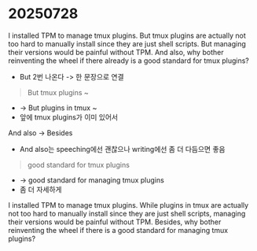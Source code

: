# 20250728

I installed TPM to manage tmux plugins. But tmux plugins are actually not too hard to manually install since they are just shell scripts. But managing their versions would be painful without TPM. And also, why bother reinventing the wheel if there already is a good standard for tmux plugins?

- But 2번 나온다 -> 한 문장으로 연결

> But tmux plugins ~
- -> But plugins in tmux ~
- 앞에 tmux plugins가 이미 있어서

And also -> Besides
- And also는 speeching에선 괜찮으나 writing에선 좀 더 다듬으면 좋음

> good standard for tmux plugins
- -> good standard for managing tmux plugins
- 좀 더 자세하게

I installed TPM to manage tmux plugins. While plugins in tmux are actually not too hard to manually install since they are just shell scripts, managing their versions would be painful without TPM. Besides, why bother reinventing the wheel if there is a good standard for managing tmux plugins?
